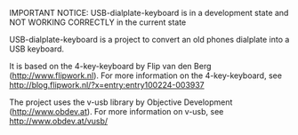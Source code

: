 IMPORTANT NOTICE:
	USB-dialplate-keyboard is in a development state and NOT WORKING CORRECTLY in the current state


USB-dialplate-keyboard is a project to convert an old phones dialplate into a USB keyboard.

It is based on the 4-key-keyboard by Flip van den Berg (http://www.flipwork.nl).
For more information on the 4-key-keyboard, see http://blog.flipwork.nl/?x=entry:entry100224-003937

The project uses the v-usb library by Objective Development (http://www.obdev.at).
For more information on v-usb, see http://www.obdev.at/vusb/
